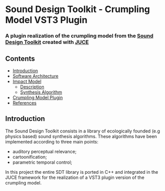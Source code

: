 <!-- omit in toc -->
# Sound Design Toolkit - Crumpling Model VST3 Plugin
<!-- omit in toc -->
### A plugin realization of the crumpling model from the [Sound Design Toolkit](http://www.soundobject.org/SDT/) created with [JUCE](https://juce.com/)

<!-- omit in toc -->
## Contents
- [Introduction](#introduction)
- [Software Architecture](#software-architecture)
- [Impact Model](#impact-model)
    - [Description](#description)
    - [Synthesis Algorithm](#synthesis-algorithm)
- [Crumpling Model Plugin](#impact-model-plugin)
- [References](#references)
 
## Introduction
The Sound Design Toolkit consists in a library of ecologically founded (e.g physics based) sound synthesis algorithms. These algorithms have been implemented according to three main points:
- auditory perceptual relevance;
- cartoonification;
- parametric temporal control;

In this project the entire SDT library is ported in C++ and integrated in the JUCE framework for the realization of a VST3 plugin version of the crumpling model.
